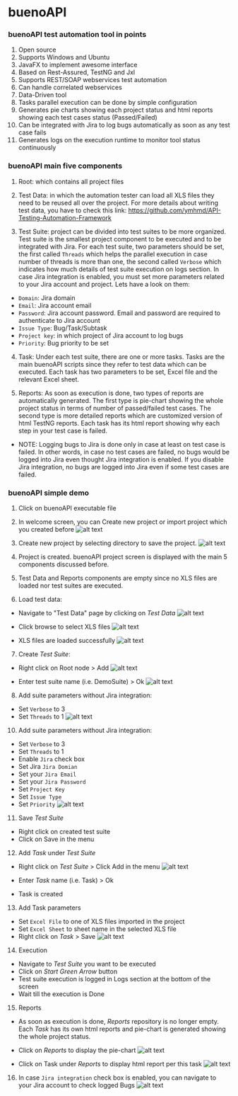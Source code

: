 # buenoAPI



### buenoAPI test automation tool in points
1. Open source
2. Supports Windows and Ubuntu
3. JavaFX to implement awesome interface
4. Based on Rest-Assured, TestNG and Jxl
5. Supports REST/SOAP webservices test automation
6. Can handle correlated webservices
7. Data-Driven tool
8. Tasks parallel execution can be done by simple configuration
9. Generates pie charts showing each project status and html reports showing each test cases status (Passed/Failed)
10. Can be integrated with Jira to log bugs automatically as soon as any test case fails
11. Generates logs on the execution runtime to monitor tool status continuously


### buenoAPI main five components

1. Root: which contains all project files
2. Test Data: in which the automation tester can load all XLS files they need to be reused all over the project. For more details about writing test data, you have to check this link: https://github.com/ymhmd/API-Testing-Automation-Framework

3. Test Suite: project can be divided into test suites to be more organized. Test suite is the smallest project component to be executed and to be integrated with Jira. For each test suite, two parameters should be set, the first called `Threads` which helps the parallel execution in case number of threads is more than one, the second called `Verbose` which indicates how much details of test suite execution on logs section. In case Jira integration is enabled, you must set more parameters related to your Jira account and project. Lets have a look on them:
  - `Domain`: Jira domain
  - `Email`: Jira account email
  - `Password`: Jira account password. Email and password are required to authenticate to Jira account
  - `Issue Type`: Bug/Task/Subtask
  - `Project key`: in which project of Jira account to log bugs
  - `Priority`: Bug priority to be set

4. Task: Under each test suite, there are one or more tasks. Tasks are the main buenoAPI scripts since they refer to test data which can be executed. Each task has two parameters to be set, Excel file and the relevant Excel sheet.

5. Reports: As soon as execution is done, two types of reports are automatically generated. The first type is pie-chart showing the whole project status in terms of number of passed/failed test cases. The second type is more detailed reports which are customized version of html TestNG reports. Each task has its html report showing why each step in your test case is failed.

* NOTE: Logging bugs to Jira is done only in case at least on test case is failed. In other words, in case no test cases are failed, no bugs would be logged into Jira even thought Jira integration is enabled. If you disable Jira integration, no bugs are logged into Jira even if some test cases are failed.





### buenoAPI simple demo

1. Click on buenoAPI executable file

2. In welcome screen, you can Create new project or import project which you created before
![alt text](screenshots/welcome_screen_1.PNG)

3. Create new project by selecting directory to save the project.
![alt text](screenshots/welcome_screen_2.PNG)

4. Project is created. buenoAPI project screen is displayed with the main 5 components discussed before.

5. Test Data and Reports components are empty since no XLS files are loaded nor test suites are executed.


6. Load test data:
 - Navigate to "Test Data" page by clicking on *Test Data*
 ![alt text](screenshots/add_testData_1.PNG)
 
 - Click browse to select XLS files
 ![alt text](screenshots/add_testData_2.PNG)
 
 - XLS files are loaded successfully
 ![alt text](screenshots/add_testData_3.PNG)
 

7. Create *Test Suite*:
 - Right click on Root node > Add
 ![alt text](screenshots/add_suite_1.png)

 - Enter test suite name (i.e. DemoSuite) > Ok
 ![alt text](screenshots/add_suite_2.png)


8. Add suite parameters without Jira integration:
 - Set `Verbose` to 3
 - Set `Threads` to 1
 ![alt text](screenshots/suite_params_without_jira.PNG)

10. Add suite parameters without Jira integration:
 - Set `Verbose` to 3
 - Set `Threads` to 1
 - Enable `Jira` check box
 - Set Jira `Jira Domian`
 - Set your `Jira Email`
 - Set your `Jira Password`
 - Set `Project Key`
 - Set `Issue Type`
 - Set `Priority`
 ![alt text](screenshots/suite_params_with_jira.PNG)

11. Save *Test Suite*
 - Right click on created test suite
 - Click on Save in the menu

12. Add *Task* under *Test Suite*
 - Right click on *Test Suite* > Click Add in the menu
 ![alt text](screenshots/add_task_1.png)
 
 - Enter *Task* name (i.e. Task) > Ok
 - Task is created

13. Add Task parameters
 - Set `Excel File` to one of XLS files imported in the project
 - Set `Excel Sheet` to sheet name in the selected XLS file
 - Right click on *Task* > Save
 ![alt text](screenshots/task_params.png)
 
 
14. Execution 
 - Navigate to *Test Suite* you want to be executed
 - Click on *Start Green Arrow* button
 - Test suite execution is logged in Logs section at the bottom of the screen
 - Wait till the execution is Done

15. Reports
 - As soon as execution is done, *Reports* repository is no longer empty. Each *Task* has its own html reports and pie-chart is generated showing the whole project status.
 - Click on *Reports* to display the pie-chart
 ![alt text](screenshots/chart_report.PNG)
 
 - Click on Task under *Reports* to display html report per this task
 ![alt text](screenshots/html_report.PNG)

16. In case `Jira integration` check box is enabled, you can navigate to your Jira account to check logged Bugs
![alt text](screenshots/jira.PNG)

